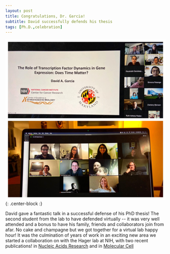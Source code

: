 ```yaml
---
layout: post
title: Congratulations, Dr. Garcia!
subtitle: David successfully defends his thesis
tags: [Ph.D.,celebration]
---
```


![David_defense](/img/posts/David_defense.jpg){: .center-block :}

David gave a fantastic talk in a successful defense of his PhD thesis! The second student from the
lab to have defended virtually -- it was very well attended
and a bonus to have his family, friends and collaborators join from afar. No cake and
champagne but we got together for a virtual lab happy hour!
It was the culmination of years of work in an exciting new area we started a collaboration
on with the Hager lab at NIH, with two recent publications!
in [Nucleic Acids Research](http://markdowntutorial.com/)
and in [Molecular Cell](https://www.sciencedirect.com/science/article/abs/pii/S1097276521000137?via%3Dihub)
